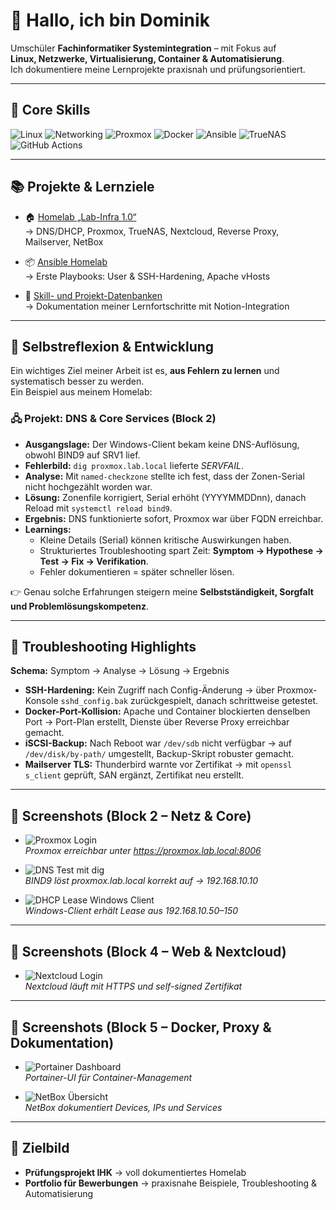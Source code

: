 # 👋 Hallo, ich bin Dominik

Umschüler **Fachinformatiker Systemintegration** – mit Fokus auf  
**Linux, Netzwerke, Virtualisierung, Container & Automatisierung**.  
Ich dokumentiere meine Lernprojekte praxisnah und prüfungsorientiert.  

---

## 🔧 Core Skills
![Linux](https://img.shields.io/badge/Linux-Debian-blue?logo=debian)
![Networking](https://img.shields.io/badge/Networking-DNS%2FDHCP%2FVPN-green)
![Proxmox](https://img.shields.io/badge/Proxmox-VE-orange?logo=proxmox)
![Docker](https://img.shields.io/badge/Docker-Compose-blue?logo=docker)
![Ansible](https://img.shields.io/badge/Ansible-Automation-red?logo=ansible)
![TrueNAS](https://img.shields.io/badge/Storage-TrueNAS-blue?logo=truenas)
![GitHub Actions](https://img.shields.io/badge/CI%2FCD-GitHub%20Actions-black?logo=githubactions)

---

## 📚 Projekte & Lernziele
- 🏠 [Homelab „Lab-Infra 1.0“](https://github.com/specklab/homelab)  
  → DNS/DHCP, Proxmox, TrueNAS, Nextcloud, Reverse Proxy, Mailserver, NetBox  

- 📦 [Ansible Homelab](https://github.com/specklab/ansible-homelab)  
  → Erste Playbooks: User & SSH-Hardening, Apache vHosts  

- 📝 [Skill- und Projekt-Datenbanken](https://github.com/specklab/notion-export)  
  → Dokumentation meiner Lernfortschritte mit Notion-Integration  

---

## 🧭 Selbstreflexion & Entwicklung

Ein wichtiges Ziel meiner Arbeit ist es, **aus Fehlern zu lernen** und systematisch besser zu werden.  
Ein Beispiel aus meinem Homelab:

### 🖧 Projekt: DNS & Core Services (Block 2)
- **Ausgangslage:** Der Windows-Client bekam keine DNS-Auflösung, obwohl BIND9 auf SRV1 lief.  
- **Fehlerbild:** `dig proxmox.lab.local` lieferte *SERVFAIL*.  
- **Analyse:** Mit `named-checkzone` stellte ich fest, dass der Zonen-Serial nicht hochgezählt worden war.  
- **Lösung:** Zonenfile korrigiert, Serial erhöht (YYYYMMDDnn), danach Reload mit `systemctl reload bind9`.  
- **Ergebnis:** DNS funktionierte sofort, Proxmox war über FQDN erreichbar.  
- **Learnings:**  
  - Kleine Details (Serial) können kritische Auswirkungen haben.  
  - Strukturiertes Troubleshooting spart Zeit: **Symptom → Hypothese → Test → Fix → Verifikation**.  
  - Fehler dokumentieren = später schneller lösen.  

👉 Genau solche Erfahrungen steigern meine **Selbstständigkeit, Sorgfalt und Problemlösungskompetenz**.

---

## 🔧 Troubleshooting Highlights

**Schema:** Symptom → Analyse → Lösung → Ergebnis

- **SSH-Hardening:** Kein Zugriff nach Config-Änderung → über Proxmox-Konsole `sshd_config.bak` zurückgespielt, danach schrittweise getestet.  
- **Docker-Port-Kollision:** Apache und Container blockierten denselben Port → Port-Plan erstellt, Dienste über Reverse Proxy erreichbar gemacht.  
- **iSCSI-Backup:** Nach Reboot war `/dev/sdb` nicht verfügbar → auf `/dev/disk/by-path/` umgestellt, Backup-Skript robuster gemacht.  
- **Mailserver TLS:** Thunderbird warnte vor Zertifikat → mit `openssl s_client` geprüft, SAN ergänzt, Zertifikat neu erstellt.  

---

## 📸 Screenshots (Block 2 – Netz & Core)
- ![Proxmox Login](docs/screens/block2_proxmox_login.png)  
  *Proxmox erreichbar unter https://proxmox.lab.local:8006*

- ![DNS Test mit dig](docs/screens/block2_dns_dig.png)  
  *BIND9 löst proxmox.lab.local korrekt auf → 192.168.10.10*

- ![DHCP Lease Windows Client](docs/screens/block2_dhcp_lease.png)  
  *Windows-Client erhält Lease aus 192.168.10.50–150*

---

## 📸 Screenshots (Block 4 – Web & Nextcloud)
- ![Nextcloud Login](docs/screens/block4_nextcloud_login.png)  
  *Nextcloud läuft mit HTTPS und self-signed Zertifikat*

---

## 📸 Screenshots (Block 5 – Docker, Proxy & Dokumentation)
- ![Portainer Dashboard](docs/screens/block5_portainer_dashboard.png)  
  *Portainer-UI für Container-Management*

- ![NetBox Übersicht](docs/screens/block5_netbox_overview.png)  
  *NetBox dokumentiert Devices, IPs und Services*

---

## 🎯 Zielbild
- **Prüfungsprojekt IHK** → voll dokumentiertes Homelab  
- **Portfolio für Bewerbungen** → praxisnahe Beispiele, Troubleshooting & Automatisierung  
